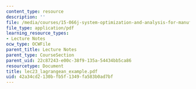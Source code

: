 ```yaml
---
content_type: resource
description: ''
file: /media/courses/15-066j-system-optimization-and-analysis-for-manufacturing-summer-2003/42a34cd2130bfb5f1349fa583b0ad7bf_lec23_lagrangean_example.pdf
file_type: application/pdf
learning_resource_types:
- Lecture Notes
ocw_type: OCWFile
parent_title: Lecture Notes
parent_type: CourseSection
parent_uid: 22c87243-e00c-38f9-135a-54434bb5ca86
resourcetype: Document
title: lec23_lagrangean_example.pdf
uid: 42a34cd2-130b-fb5f-1349-fa583b0ad7bf
---
```

